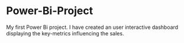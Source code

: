 # Power-Bi-Project
My first Power Bi project. I have created an user interactive dashboard displaying the key-metrics influencing the sales. 
